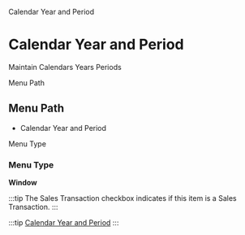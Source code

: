
Calendar Year and Period
# Calendar Year and Period


Maintain Calendars Years Periods

Menu Path
## Menu Path



- Calendar Year and Period

Menu Type
### Menu Type

**Window**

:::tip
The Sales Transaction checkbox indicates if this item is a Sales Transaction.
:::

:::tip
[Calendar Year and Period](functional-guide/window/window-calendar-year-and-period.md)
:::